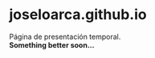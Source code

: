 # joseloarca.github.io
Página de presentación temporal. <br/>
<strong>Something better soon...</strong>
